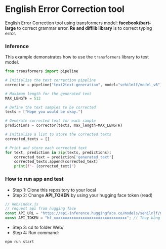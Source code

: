 # English Error Correction tool
English Error Correction tool using transformers model: **facebook/bart-large** to correct grammar error. **Re and difflib library** is to correct typing error.


### Inference

This example demonstrates how to use the `transformers` library to test model.

```python
from transformers import pipeline

# Initialize the text correction pipeline
corrector = pipeline("text2text-generation", model="sehilnlf/model_v6")

# Maximum length for the generated text
MAX_LENGTH = 512

# Define the text samples to be corrected
texts = ["Hope you would be okay."]

# Generate corrected text for each sample
predictions = corrector(texts, max_length=MAX_LENGTH)

# Initialize a list to store the corrected texts
corrected_texts = []

# Print and store each corrected text
for text, prediction in zip(texts, predictions):
    corrected_text = prediction['generated_text']
    corrected_texts.append(corrected_text)
    print(f"- {corrected_text}")
```

### How to run app and test
- Step 1: Clone this repository to your local
- Step 2: Change **API_TOKEN** by using your hugging face token (read)
```javascript
// Web/index.js
// request api from hugging face
const API_URL = "https://api-inference.huggingface.co/models/sehilnlf/model_v6";
const API_TOKEN = "hf_xxxxxxxxxxxxxxxxxxxxxxxxxxxxxxxxx"; // Thay bằng token thực tế của bạn
```
- Step 3: cd to folder Web/
- Step 4: Run command: 
```javascript
npm run start
```
